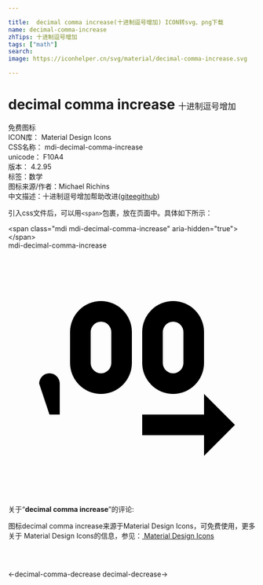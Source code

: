 ```yaml
---

title:  decimal comma increase(十进制逗号增加) ICON转svg、png下载
name: decimal-comma-increase
zhTips: 十进制逗号增加
tags: ["math"]
search: 
image: https://iconhelper.cn/svg/material/decimal-comma-increase.svg

---
```


# decimal comma increase  <small style="font-size: 60%;font-weight: 100">十进制逗号增加</small>


<div class="detail-page">
<p>
<span><span class="badge-success badge">免费图标</span> </span>
<br/>
<span>
ICON库：
<span class="badge-secondary badge">Material Design Icons</span> 
</span>
<br/>
<span>
CSS名称：
<span class="badge-secondary badge">mdi-decimal-comma-increase</span> 
</span>
<br/>
<span>
unicode：
<span class="badge-secondary badge">F10A4</span> 
<copy-btn content='F10A4' btn-title=""></copy-btn>
<copy-btn :content='String.fromCodePoint(parseInt("F10A4", 16))' btn-title="复制U"></copy-btn>
</span>
<br/>
<span>
版本：
<span class="badge-secondary badge">4.2.95</span> 
</span><br/><span>标签：<span class="badge-light badge"><router-link to="/tags/math.html">数学</router-link></span></span>
<br/>
<span>图标来源/作者：<span class="badge-light badge">Michael Richins</span></span> 
<br/>
<span class="zh-detail">中文描述：<span class="badge-primary badge">十进制逗号增加</span><span class="help-link"><span>帮助改进</span>(<a href="https://gitee.com/liuwave/icon-helper/edit/master/json/material/decimal-comma-increase.json" target="_blank" rel="noopener noreferrer">gitee</a><a href="https://github.com/liuwave/icon-helper/edit/master/json/material/decimal-comma-increase.json" target="_blank" rel="noopener noreferrer">github</a></span>)</span><br/>
</p>
</div>
<div class="alert alert-dark">
  <i class="mdi mdi-decimal-comma-increase mdi-48px"></i>
  <i class="mdi mdi-decimal-comma-increase mdi-36px"></i>
  <i class="mdi mdi-decimal-comma-increase mdi-24px"></i>
  <i class="mdi mdi-decimal-comma-increase mdi-18px"></i>
</div>
<div>
  <p>引入css文件后，可以用<code>&lt;span&gt;</code>包裹，放在页面中。具体如下所示：    
  </p>
  <div class="alert alert-primary" style="font-size: 14px">
    &lt;span class="mdi mdi-decimal-comma-increase" aria-hidden="true"&gt;&lt;/span&gt;
    <copy-btn content='<span class="mdi mdi-decimal-comma-increase" aria-hidden="true"></span>'></copy-btn>
  </div>
  <div class="alert alert-secondary">
    <i class="mdi mdi-decimal-comma-increase"
    style="font-size: 24px"
    aria-hidden="true"></i> mdi-decimal-comma-increase
    <copy-btn content="mdi-decimal-comma-increase" btn-title="复制图标名称"></copy-btn>
  </div>
</div>
<div id="svg" class="svg-wrap">
<svg xmlns="http://www.w3.org/2000/svg" viewBox="0 0 24 24"><path d="M9 5A3 3 0 0 0 6 8V11A3 3 0 0 0 12 11V8A3 3 0 0 0 9 5M10 11A1 1 0 0 1 8 11V8A1 1 0 0 1 10 8M16 14A3 3 0 0 0 19 11V8A3 3 0 0 0 13 8V11A3 3 0 0 0 16 14M15 8A1 1 0 0 1 17 8V11A1 1 0 0 1 15 11M19 20V18H13V16H19V14L22 17M5 13V16H4L3 13A1 1 0 0 1 5 13Z" /></svg>
</div>
<detail full-name='mdi-decimal-comma-increase'></detail>
<div class="icon-detail__container">
<p>关于“<b>decimal comma increase</b>”的评论:</p>
</div>
<Vssue title="关于“decimal comma increase”的评论" />    
<div><p>图标decimal comma increase来源于Material Design Icons，可免费使用，更多关于 Material Design Icons的信息，参见：<a target="_blank" href="https://iconhelper.cn/material.html"> Material Design Icons</a>
</p></div>

<div style="padding:2rem 0 " class="page-nav"><p class="inner"><span class="prev">←<router-link to="/icon/decimal-comma-decrease.html">decimal-comma-decrease</router-link></span> <span class="next"><router-link to="/icon/decimal-decrease.html">decimal-decrease</router-link>→</span></p></div>

